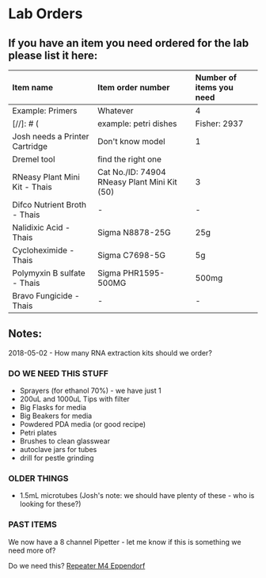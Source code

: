 # Lab Orders

##  If you have an item you need ordered for the lab please list it here:

|Item name | Item order number | Number of items you need |
|  :-------- | :---------------- | :----------------------- |
|  Example: Primers  |  Whatever  |  4  |
[//]: # (|  example: petri dishes  |  Fisher: 2937  |  one box  |)
| Josh needs a Printer Cartridge | Don't know model | 1 |
| Dremel tool | find the right one |
| RNeasy Plant Mini Kit - Thais | Cat No./ID: 74904 RNeasy Plant Mini Kit (50) | 3 |
| Difco Nutrient Broth - Thais | - | - |
| Nalidixic Acid - Thais | Sigma N8878-25G | 25g |
| Cycloheximide - Thais | Sigma C7698-5G | 5g|
| Polymyxin B sulfate - Thais | Sigma PHR1595-500MG | 500mg| 
| Bravo Fungicide - Thais | - | - |


## Notes:

2018-05-02 - How many RNA extraction kits should we order?

### DO WE NEED THIS STUFF

- Sprayers (for ethanol 70%) - we have just 1
- 200uL and 1000uL Tips with filter
- Big Flasks for media
- Big Beakers for media
- Powdered PDA media (or good recipe)
- Petri plates
- Brushes to clean glasswear
- autoclave jars for tubes
- drill for pestle grinding

### OLDER THINGS

- 1.5mL microtubes (Josh's note: we should have plenty of these - who is looking for these?)

### PAST ITEMS

We now have a 8 channel Pipetter - let me know if this is something we need more of?

Do we need this? [Repeater M4 Eppendorf](https://online-shop.eppendorf.us/US-en/Manual-Liquid-Handling-44563/Dispensers--Burettes-44566/Repeater-M4-PF-44619.html)

